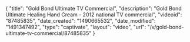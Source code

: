 {
    "title": "Gold Bond Ultimate TV Commercial",
    "description": "Gold Bond Ultimate Healing Hand Cream  - 2012 national TV commercial",
    "videoid": "87485835",
    "date_created": "1490665532",
    "date_modified": "1491347492",
    "type": "captivate",
    "layout": "video",
    "url": "\/v\/gold-bond-ultimate-tv-commercial\/87485835"
}